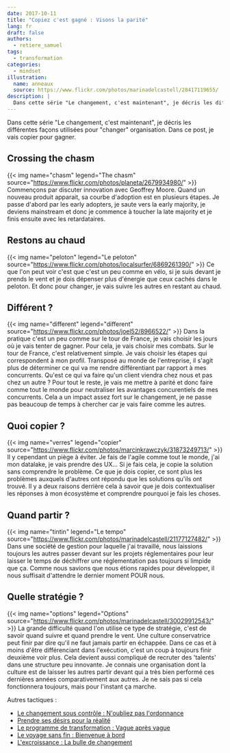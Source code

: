 ```yaml
---
date: 2017-10-11
title: "Copiez c'est gagné : Visons la parité"
lang: fr
draft: false
authors:
  - retiere_samuel
tags:
  - transformation
categories:
  - mindset
illustration:
  name: anneaux
  source: https://www.flickr.com/photos/marinadelcastell/28417119655/
description: |
  Dans cette série "Le changement, c'est maintenant", je décris les différentes façons utilisées pour "changer" organisation. Dans ce post, je vais copier pour gagner.
---
```

Dans cette série "Le changement, c'est maintenant", je décris les différentes façons utilisées pour "changer" organisation. Dans ce post, je vais copier pour gagner.

## Crossing the chasm
{{< img name="chasm" legend="The chasm" source="https://www.flickr.com/photos/planeta/2679934980/" >}}
Commençons par discuter innovation avec Geoffrey Moore. Quand un nouveau produit apparait, sa courbe d'adoption est en plusieurs étapes. Je passe d'abord par les early adopters, je saute vers la early majority, je deviens mainstream et donc je commence à toucher la late majority et je finis ensuite avec les retardataires.

## Restons au chaud
{{< img name="peloton" legend="Le peloton" source="https://www.flickr.com/photos/localsurfer/6869261390/" >}}
Ce que l'on peut voir c'est que c'est un peu comme en vélo, si je suis devant je prends le vent et je dois dépenser plus d'énergie que ceux cachés dans le peloton. Et donc pour changer, je vais suivre les autres en restant au chaud.

## Différent ?
{{< img name="different" legend="different" source="https://www.flickr.com/photos/joel52/8966522/" >}}
Dans la pratique c'est un peu comme sur le tour de France, je vais choisir les jours où je vais tenter de gagner. Pour cela, je vais choisir mes combats. Sur le tour de France, c'est relativement simple. Je vais choisir les étapes qui correspondent à mon profil. Transposé au monde de l'entreprise, il s'agit plus de déterminer ce qui va me rendre différentiant par rapport à mes concurrents. Qu'est ce qui va faire qu'un client viendra chez nous et pas chez un autre ? Pour tout le reste, je vais me mettre à parité et donc faire comme tout le monde pour neutraliser les avantages concurentiels de mes concurrents. Cela a un impact assez fort sur le changement, je ne passe pas beaucoup de temps à chercher car je vais faire comme les autres.

## Quoi copier ?
{{< img name="verres" legend="copier" source="https://www.flickr.com/photos/marcinkrawczyk/31873249713/" >}}
Il y cependant un piège à éviter. Je fais de l'agile comme tout le monde, j'ai mon datalake, je vais prendre des UX... Si je fais cela, je copie la solution sans comprendre le problème. Ce que je dois copier, ce sont plus les problèmes auxquels d'autres ont répondu que les solutions qu'ils ont trouvé. Il y a deux raisons derrière cela à savoir que je dois contextualiser les réponses à mon écosystème et comprendre pourquoi je fais les choses.

## Quand partir ?
{{< img name="tintin" legend="Le tempo" source="https://www.flickr.com/photos/marinadelcastell/21177127482/" >}}
Dans une société de gestion pour laquelle j'ai travaillé, nous laissions toujours les autres passer devant sur les projets réglementaires pour leur laisser le temps de déchiffrer une réglementation pas toujours si limpide que ça. Comme nous savions que nous étions rapides pour développer, il nous suffisait d'attendre le dernier moment POUR nous.

## Quelle stratégie ?
{{< img name="options" legend="Options" source="https://www.flickr.com/photos/marinadelcastell/30029912543/" >}}
La grande difficulté quand l'on utilise ce type de stratégie, c'est de savoir quand suivre et quand prendre le vent. Une culture conservatrice peut finir par dire qu'il ne faut jamais partir en échappée. Dans ce cas et à moins d'être différenciant dans l'exécution, c'est un coup à toujours finir deuxième voir plus. Cela devient aussi compliqué de recruter des 'talents' dans une structure peu innovante. Je connais une organisation dont la culture est de laisser les autres partir devant qui a très bien performé ces dernières années comparativement aux autres. Je ne sais pas si cela fonctionnera toujours, mais pour l'instant ça marche.

Autres tactiques :
- [Le changement sous contrôle : N'oubliez pas l'ordonnance]
- [Prendre ses désirs pour la réalité]
- [Le programme de transformation : Vague après vague]
- [Le voyage sans fin : Bienvenue à bord]
- [L'excroissance : La bulle de changement]

[Le changement sous contrôle : N'oubliez pas l'ordonnance]: /articles/2017-10-11-sous_ordonnance
[Prendre ses désirs pour la réalité]: /articles/2017-10-11-desirs_pour_realites
[Le programme de transformation : Vague après vague]: /articles/2017-10-11-vague_apres_vague
[Le voyage sans fin : Bienvenue à bord]: /articles/2017-10-11-invitation_au_voyage
[L'excroissance : La bulle de changement]: /articles/2017-10-11-bulle_changement
